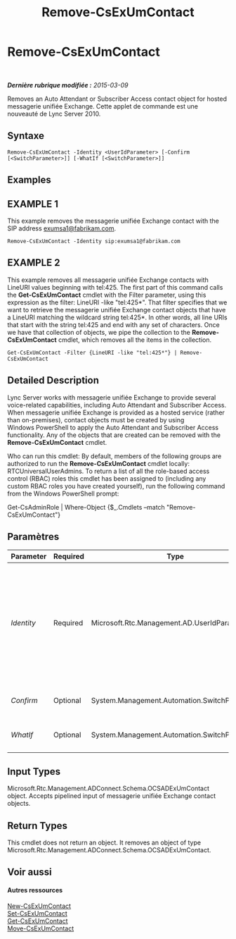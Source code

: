 ﻿---
title: Remove-CsExUmContact
TOCTitle: Remove-CsExUmContact
ms:assetid: d79f7082-f58b-4cc3-a90d-230111e32850
ms:mtpsurl: https://technet.microsoft.com/fr-fr/library/Gg398946(v=OCS.15)
ms:contentKeyID: 49299004
ms.date: 05/20/2016
mtps_version: v=OCS.15
ms.translationtype: HT
---

# Remove-CsExUmContact

 

_**Dernière rubrique modifiée :** 2015-03-09_

Removes an Auto Attendant or Subscriber Access contact object for hosted messagerie unifiée Exchange. Cette applet de commande est une nouveauté de Lync Server 2010.

## Syntaxe

    Remove-CsExUmContact -Identity <UserIdParameter> [-Confirm [<SwitchParameter>]] [-WhatIf [<SwitchParameter>]]

## Examples

## EXAMPLE 1

This example removes the messagerie unifiée Exchange contact with the SIP address exumsa1@fabrikam.com.

    Remove-CsExUmContact -Identity sip:exumsa1@fabrikam.com

## EXAMPLE 2

This example removes all messagerie unifiée Exchange contacts with LineURI values beginning with tel:425. The first part of this command calls the **Get-CsExUmContact** cmdlet with the Filter parameter, using this expression as the filter: LineURI -like "tel:425\*". That filter specifies that we want to retrieve the messagerie unifiée Exchange contact objects that have a LineURI matching the wildcard string tel:425\*. In other words, all line URIs that start with the string tel:425 and end with any set of characters. Once we have that collection of objects, we pipe the collection to the **Remove-CsExUmContact** cmdlet, which removes all the items in the collection.

    Get-CsExUmContact -Filter {LineURI -like "tel:425*"} | Remove-CsExUmContact

## Detailed Description

Lync Server works with messagerie unifiée Exchange to provide several voice-related capabilities, including Auto Attendant and Subscriber Access. When messagerie unifiée Exchange is provided as a hosted service (rather than on-premises), contact objects must be created by using Windows PowerShell to apply the Auto Attendant and Subscriber Access functionality. Any of the objects that are created can be removed with the **Remove-CsExUmContact** cmdlet.

Who can run this cmdlet: By default, members of the following groups are authorized to run the **Remove-CsExUmContact** cmdlet locally: RTCUniversalUserAdmins. To return a list of all the role-based access control (RBAC) roles this cmdlet has been assigned to (including any custom RBAC roles you have created yourself), run the following command from the Windows PowerShell prompt:

Get-CsAdminRole | Where-Object {$\_.Cmdlets –match "Remove-CsExUmContact"}

## Paramètres


<table>
<colgroup>
<col style="width: 25%" />
<col style="width: 25%" />
<col style="width: 25%" />
<col style="width: 25%" />
</colgroup>
<thead>
<tr class="header">
<th>Parameter</th>
<th>Required</th>
<th>Type</th>
<th>Description</th>
</tr>
</thead>
<tbody>
<tr class="odd">
<td><p><em>Identity</em></p></td>
<td><p>Required</p></td>
<td><p>Microsoft.Rtc.Management.AD.UserIdParameter</p></td>
<td><p>The unique identifier of the contact object you want to remove. Contact identities can be specified using one of four formats: 1) The contact’s SIP address; 2) the contact's user principal name (UPN); 3) the contact's domain name and logon name, in the form domain\logon (for example, litwareinc\exum1); and, 4) the contact's Active Directory display name (for example, Team Auto Attendant).</p>
<p>Full data type: Microsoft.Rtc.Management.AD.UserIdParameter</p></td>
</tr>
<tr class="even">
<td><p><em>Confirm</em></p></td>
<td><p>Optional</p></td>
<td><p>System.Management.Automation.SwitchParameter</p></td>
<td><p>Vous demande confirmation avant d’exécuter la commande.</p></td>
</tr>
<tr class="odd">
<td><p><em>WhatIf</em></p></td>
<td><p>Optional</p></td>
<td><p>System.Management.Automation.SwitchParameter</p></td>
<td><p>Décrit ce qui se passe si vous exécutez la commande sans l’exécuter réellement.</p></td>
</tr>
</tbody>
</table>


## Input Types

Microsoft.Rtc.Management.ADConnect.Schema.OCSADExUmContact object. Accepts pipelined input of messagerie unifiée Exchange contact objects.

## Return Types

This cmdlet does not return an object. It removes an object of type Microsoft.Rtc.Management.ADConnect.Schema.OCSADExUmContact.

## Voir aussi

#### Autres ressources

[New-CsExUmContact](new-csexumcontact.md)  
[Set-CsExUmContact](set-csexumcontact.md)  
[Get-CsExUmContact](get-csexumcontact.md)  
[Move-CsExUmContact](move-csexumcontact.md)

